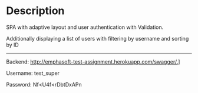 # Description

SPA with adaptive layout and user authentication with Validation.

Additionally displaying a list of users with filtering by username and sorting by ID

---

Backend: http://emphasoft-test-assignment.herokuapp.com/swagger/.]

Username: test_super

Password: Nf<U4f<rDbtDxAPn
